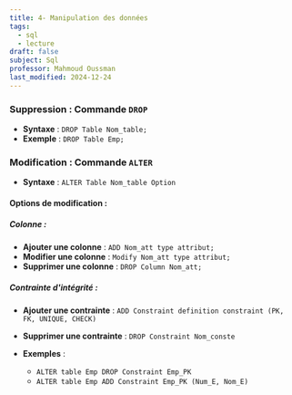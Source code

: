 ```yaml
---
title: 4- Manipulation des données
tags:
  - sql
  - lecture
draft: false
subject: Sql
professor: Mahmoud Oussman
last_modified: 2024-12-24
---
```

### Suppression : Commande `DROP`
- **Syntaxe** : `DROP Table Nom_table;`
- **Exemple** : `DROP Table Emp;`

### Modification : Commande `ALTER`
- **Syntaxe** : `ALTER Table Nom_table Option`

#### Options de modification :

##### Colonne :
- **Ajouter une colonne** : `ADD Nom_att type attribut;`
- **Modifier une colonne** : `Modify Nom_att type attribut;`
- **Supprimer une colonne** : `DROP Column Nom_att;`

##### Contrainte d'intégrité :
- **Ajouter une contrainte** : `ADD Constraint definition constraint (PK, FK, UNIQUE, CHECK)`
- **Supprimer une contrainte** : `DROP Constraint Nom_conste`

- **Exemples** :
  - `ALTER table Emp DROP Constraint Emp_PK`
  - `ALTER table Emp ADD Constraint Emp_PK (Num_E, Nom_E)`
